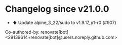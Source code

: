 # Changelog since v21.0.0
- ⬆️ Update alpine_3_22/sudo to v1.9.17_p1-r0 (#907)

Co-authored-by: renovate[bot] <29139614+renovate[bot]@users.noreply.github.com> 
